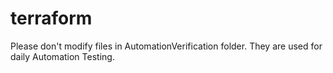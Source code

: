 # terraform 

Please don't modify files in AutomationVerification folder. They are used for daily Automation Testing.
